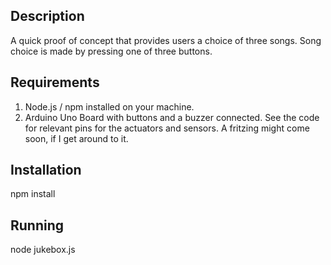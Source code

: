 ## Description ##

A quick proof of concept that provides users a choice of three songs.  Song choice is made by pressing one of three buttons.

## Requirements ##

1. Node.js / npm installed on your machine.
2. Arduino Uno Board with buttons and a buzzer connected.  See the code for relevant pins for the actuators and sensors.  A fritzing might come soon, if I get around to it.

## Installation ##

npm install

## Running ##

node jukebox.js
